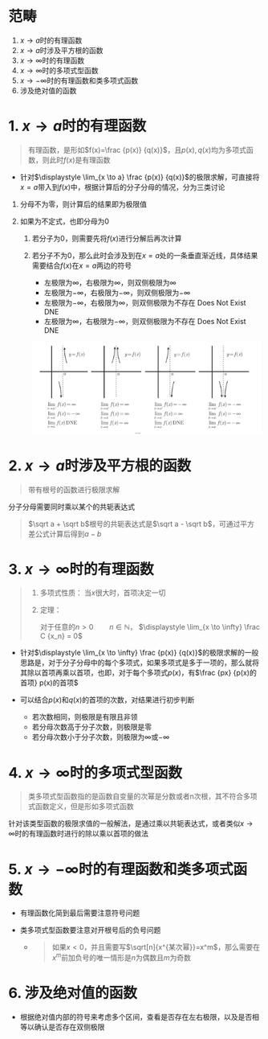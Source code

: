 # 范畴

1. $x \to a$时的有理函数
2. $x \to a$时涉及平方根的函数
3. $x \to \infty$时的有理函数
4. $x \to \infty$时的多项式型函数
5. $x \to -\infty$时的有理函数和类多项式函数
6. 涉及绝对值的函数

# 1. $x \to a$时的有理函数

>  有理函数，是形如$f(x)=\frac {p(x)} {q(x)}$，且$p(x), q(x)$均为多项式函数，则此时$f(x)$是有理函数

- 针对$\displaystyle \lim_{x \to a} \frac {p(x)} {q(x)}$的极限求解，可直接将$x=a$带入到$f(x)$中，根据计算后的分子分母的情况，分为三类讨论

1. 分母不为零，则计算后的结果即为极限值

2. 如果为不定式，也即分母为0

    1. 若分子为0，则需要先将$f(x)$进行分解后再次计算

    2. 若分子不为0，那么此时会涉及到在$x=a$处的一条垂直渐近线，具体结果需要结合$f(x)$在$x=a$两边的符号

        - 左极限为$\infty$，右极限为$\infty$，则双侧极限为$\infty$
        - 左极限为$-\infty$，右极限为$-\infty$，则双侧极限为$-\infty$
        - 左极限为$-\infty$，右极限为$\infty$，则双侧极限为不存在 Does Not Exist DNE
        - 左极限为$\infty$，右极限为$-\infty$，则双侧极限为不存在 Does Not Exist DNE

        ![image-20241112172050554](<chap 4 求解多项式极限的问题.assets/image-20241112172050554.png>)

# 2. $x \to a$时涉及平方根的函数

> 带有根号的函数进行极限求解

分子分母需要同时乘以某个的共轭表达式

> $\sqrt a + \sqrt b$根号的共轭表达式是$\sqrt a - \sqrt b$，可通过平方差公式计算后得到$a-b$

# 3. $x \to \infty$时的有理函数

> 1. 多项式性质： 当$x$很大时，首项决定一切
>
> 2. 定理：
>
>     对于任意的$n > 0 \qquad n \in \mathbb N$， $\displaystyle \lim_{x \to \infty} \frac C {x_n} = 0$
>

- 针对$\displaystyle \lim_{x \to \infty} \frac {p(x)} {q(x)}$的极限求解的一般思路是，对于分子分母中的每个多项式，如果多项式是多于一项的，那么就将其除以首项再乘以首项，也即，对于每个多项式$p(x)$，有$\frac {px} {p(x)的首项} p(x)的首项$

- 可以结合$p(x)$和$q(x)$的首项的次数，对结果进行初步判断
    - 若次数相同，则极限是有限且非领
    - 若分母次数高于分子次数，则极限是零
    - 若分母次数小于分子次数，则极限为$\infty$或$-\infty$

# 4. $x \to \infty$时的多项式型函数

> 类多项式型函数指的是函数自变量的次幂是分数或者n次根，其不符合多项式函数定义，但是形如多项式函数

针对该类型函数的极限求值的一般解法，是通过乘以共轭表达式，或者类似$x \to \infty$时的有理函数时进行的除以乘以首项的做法

# 5. $x \to -\infty$时的有理函数和类多项式函数

- 有理函数化简到最后需要注意符号问题

- 类多项式型函数要注意对开根号后的负号问题

    - > 如果$x < 0$，并且需要写$\sqrt[n]{x^{某次幂}}=x^m$，那么需要在$x^m$前加负号的唯一情形是$n$为偶数且$m$为奇数

# 6. 涉及绝对值的函数

- 根据绝对值内部的符号来考虑多个区间，查看是否存在左右极限，以及是否相等以确认是否存在双侧极限